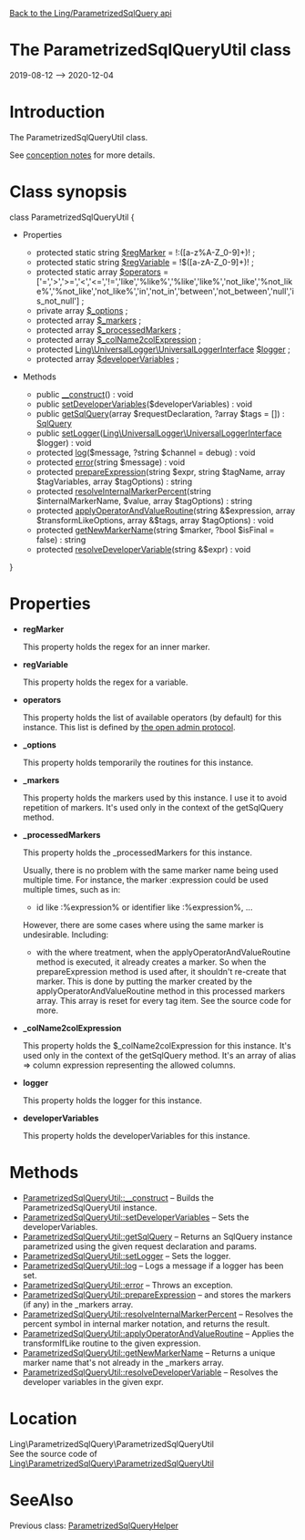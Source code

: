 [Back to the Ling/ParametrizedSqlQuery api](https://github.com/lingtalfi/ParametrizedSqlQuery/blob/master/doc/api/Ling/ParametrizedSqlQuery.md)



The ParametrizedSqlQueryUtil class
================
2019-08-12 --> 2020-12-04






Introduction
============

The ParametrizedSqlQueryUtil class.

See [conception notes](https://github.com/lingtalfi/ParametrizedSqlQuery/blob/master/doc/pages/conception-notes.md) for more details.



Class synopsis
==============


class <span class="pl-k">ParametrizedSqlQueryUtil</span>  {

- Properties
    - protected static string [$regMarker](#property-regMarker) = !:([a-z%A-Z_0-9]+)! ;
    - protected static string [$regVariable](#property-regVariable) = !\$([a-zA-Z_0-9]+)! ;
    - protected static array [$operators](#property-operators) = ['=','>','>=','<','<=','!=','like','%like%','%like','like%','not_like','%not_like%','%not_like','not_like%','in','not_in','between','not_between','null','is_not_null'] ;
    - private array [$_options](#property-_options) ;
    - protected array [$_markers](#property-_markers) ;
    - protected array [$_processedMarkers](#property-_processedMarkers) ;
    - protected array [$_colName2colExpression](#property-_colName2colExpression) ;
    - protected [Ling\UniversalLogger\UniversalLoggerInterface](https://github.com/lingtalfi/UniversalLogger/blob/master/UniversalLoggerInterface.php) [$logger](#property-logger) ;
    - protected array [$developerVariables](#property-developerVariables) ;

- Methods
    - public [__construct](https://github.com/lingtalfi/ParametrizedSqlQuery/blob/master/doc/api/Ling/ParametrizedSqlQuery/ParametrizedSqlQueryUtil/__construct.md)() : void
    - public [setDeveloperVariables](https://github.com/lingtalfi/ParametrizedSqlQuery/blob/master/doc/api/Ling/ParametrizedSqlQuery/ParametrizedSqlQueryUtil/setDeveloperVariables.md)($developerVariables) : void
    - public [getSqlQuery](https://github.com/lingtalfi/ParametrizedSqlQuery/blob/master/doc/api/Ling/ParametrizedSqlQuery/ParametrizedSqlQueryUtil/getSqlQuery.md)(array $requestDeclaration, ?array $tags = []) : [SqlQuery](https://github.com/lingtalfi/SqlQuery)
    - public [setLogger](https://github.com/lingtalfi/ParametrizedSqlQuery/blob/master/doc/api/Ling/ParametrizedSqlQuery/ParametrizedSqlQueryUtil/setLogger.md)([Ling\UniversalLogger\UniversalLoggerInterface](https://github.com/lingtalfi/UniversalLogger/blob/master/UniversalLoggerInterface.php) $logger) : void
    - protected [log](https://github.com/lingtalfi/ParametrizedSqlQuery/blob/master/doc/api/Ling/ParametrizedSqlQuery/ParametrizedSqlQueryUtil/log.md)($message, ?string $channel = debug) : void
    - protected [error](https://github.com/lingtalfi/ParametrizedSqlQuery/blob/master/doc/api/Ling/ParametrizedSqlQuery/ParametrizedSqlQueryUtil/error.md)(string $message) : void
    - protected [prepareExpression](https://github.com/lingtalfi/ParametrizedSqlQuery/blob/master/doc/api/Ling/ParametrizedSqlQuery/ParametrizedSqlQueryUtil/prepareExpression.md)(string $expr, string $tagName, array $tagVariables, array $tagOptions) : string
    - protected [resolveInternalMarkerPercent](https://github.com/lingtalfi/ParametrizedSqlQuery/blob/master/doc/api/Ling/ParametrizedSqlQuery/ParametrizedSqlQueryUtil/resolveInternalMarkerPercent.md)(string $internalMarkerName, $value, array $tagOptions) : string
    - protected [applyOperatorAndValueRoutine](https://github.com/lingtalfi/ParametrizedSqlQuery/blob/master/doc/api/Ling/ParametrizedSqlQuery/ParametrizedSqlQueryUtil/applyOperatorAndValueRoutine.md)(string &$expression, array $transformLikeOptions, array &$tags, array $tagOptions) : void
    - protected [getNewMarkerName](https://github.com/lingtalfi/ParametrizedSqlQuery/blob/master/doc/api/Ling/ParametrizedSqlQuery/ParametrizedSqlQueryUtil/getNewMarkerName.md)(string $marker, ?bool $isFinal = false) : string
    - protected [resolveDeveloperVariable](https://github.com/lingtalfi/ParametrizedSqlQuery/blob/master/doc/api/Ling/ParametrizedSqlQuery/ParametrizedSqlQueryUtil/resolveDeveloperVariable.md)(string &$expr) : void

}




Properties
=============

- <span id="property-regMarker"><b>regMarker</b></span>

    This property holds the regex for an inner marker.
    
    

- <span id="property-regVariable"><b>regVariable</b></span>

    This property holds the regex for a variable.
    
    

- <span id="property-operators"><b>operators</b></span>

    This property holds the list of available operators (by default) for this instance.
    This list is defined by [the open admin protocol](https://github.com/lingtalfi/Light_Realist/blob/master/doc/pages/open-admin-table-protocol.md).
    
    

- <span id="property-_options"><b>_options</b></span>

    This property holds temporarily the routines for this instance.
    
    

- <span id="property-_markers"><b>_markers</b></span>

    This property holds the markers used by this instance.
    I use it to avoid repetition of markers.
    It's used only in the context of the getSqlQuery method.
    
    

- <span id="property-_processedMarkers"><b>_processedMarkers</b></span>

    This property holds the _processedMarkers for this instance.
    
    Usually, there is no problem with the same marker name being used multiple time.
    For instance, the marker :expression could be used multiple times, such as in:
    
    - id like :%expression% or identifier like :%expression%, ...
    
    However, there are some cases where using the same marker is undesirable.
    Including:
    
    - with the where treatment, when the applyOperatorAndValueRoutine method is executed, it already creates
         a marker. So when the prepareExpression method is used after, it shouldn't re-create that marker.
         This is done by putting the marker created by the applyOperatorAndValueRoutine method in this processed markers array.
         This array is reset for every tag item. See the source code for more.
    
    

- <span id="property-_colName2colExpression"><b>_colName2colExpression</b></span>

    This property holds the $_colName2colExpression for this instance.
    It's used only in the context of the getSqlQuery method.
    It's an array of alias => column expression representing the allowed columns.
    
    

- <span id="property-logger"><b>logger</b></span>

    This property holds the logger for this instance.
    
    

- <span id="property-developerVariables"><b>developerVariables</b></span>

    This property holds the developerVariables for this instance.
    
    



Methods
==============

- [ParametrizedSqlQueryUtil::__construct](https://github.com/lingtalfi/ParametrizedSqlQuery/blob/master/doc/api/Ling/ParametrizedSqlQuery/ParametrizedSqlQueryUtil/__construct.md) &ndash; Builds the ParametrizedSqlQueryUtil instance.
- [ParametrizedSqlQueryUtil::setDeveloperVariables](https://github.com/lingtalfi/ParametrizedSqlQuery/blob/master/doc/api/Ling/ParametrizedSqlQuery/ParametrizedSqlQueryUtil/setDeveloperVariables.md) &ndash; Sets the developerVariables.
- [ParametrizedSqlQueryUtil::getSqlQuery](https://github.com/lingtalfi/ParametrizedSqlQuery/blob/master/doc/api/Ling/ParametrizedSqlQuery/ParametrizedSqlQueryUtil/getSqlQuery.md) &ndash; Returns an SqlQuery instance parametrized using the given request declaration and params.
- [ParametrizedSqlQueryUtil::setLogger](https://github.com/lingtalfi/ParametrizedSqlQuery/blob/master/doc/api/Ling/ParametrizedSqlQuery/ParametrizedSqlQueryUtil/setLogger.md) &ndash; Sets the logger.
- [ParametrizedSqlQueryUtil::log](https://github.com/lingtalfi/ParametrizedSqlQuery/blob/master/doc/api/Ling/ParametrizedSqlQuery/ParametrizedSqlQueryUtil/log.md) &ndash; Logs a message if a logger has been set.
- [ParametrizedSqlQueryUtil::error](https://github.com/lingtalfi/ParametrizedSqlQuery/blob/master/doc/api/Ling/ParametrizedSqlQuery/ParametrizedSqlQueryUtil/error.md) &ndash; Throws an exception.
- [ParametrizedSqlQueryUtil::prepareExpression](https://github.com/lingtalfi/ParametrizedSqlQuery/blob/master/doc/api/Ling/ParametrizedSqlQuery/ParametrizedSqlQueryUtil/prepareExpression.md) &ndash; and stores the markers (if any) in the _markers array.
- [ParametrizedSqlQueryUtil::resolveInternalMarkerPercent](https://github.com/lingtalfi/ParametrizedSqlQuery/blob/master/doc/api/Ling/ParametrizedSqlQuery/ParametrizedSqlQueryUtil/resolveInternalMarkerPercent.md) &ndash; Resolves the percent symbol in internal marker notation, and returns the result.
- [ParametrizedSqlQueryUtil::applyOperatorAndValueRoutine](https://github.com/lingtalfi/ParametrizedSqlQuery/blob/master/doc/api/Ling/ParametrizedSqlQuery/ParametrizedSqlQueryUtil/applyOperatorAndValueRoutine.md) &ndash; Applies the transformIfLike routine to the given expression.
- [ParametrizedSqlQueryUtil::getNewMarkerName](https://github.com/lingtalfi/ParametrizedSqlQuery/blob/master/doc/api/Ling/ParametrizedSqlQuery/ParametrizedSqlQueryUtil/getNewMarkerName.md) &ndash; Returns a unique marker name that's not already in the _markers array.
- [ParametrizedSqlQueryUtil::resolveDeveloperVariable](https://github.com/lingtalfi/ParametrizedSqlQuery/blob/master/doc/api/Ling/ParametrizedSqlQuery/ParametrizedSqlQueryUtil/resolveDeveloperVariable.md) &ndash; Resolves the developer variables in the given expr.





Location
=============
Ling\ParametrizedSqlQuery\ParametrizedSqlQueryUtil<br>
See the source code of [Ling\ParametrizedSqlQuery\ParametrizedSqlQueryUtil](https://github.com/lingtalfi/ParametrizedSqlQuery/blob/master/ParametrizedSqlQueryUtil.php)



SeeAlso
==============
Previous class: [ParametrizedSqlQueryHelper](https://github.com/lingtalfi/ParametrizedSqlQuery/blob/master/doc/api/Ling/ParametrizedSqlQuery/Helper/ParametrizedSqlQueryHelper.md)<br>
